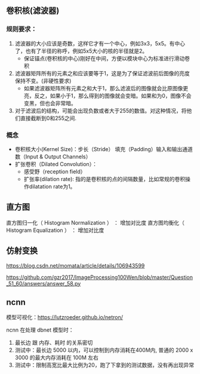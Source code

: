 ## 卷积核(滤波器)
### 规则要求：
1. 滤波器的大小应该是奇数，这样它才有一个中心，例如3x3，5x5。有中心了，也有了半径的称呼，例如5x5大小的核的半径就是2。
    + 保证锚点(卷积核的中心)刚好在中间，方便以模块中心为标准进行滑动卷积
2. 滤波器矩阵所有的元素之和应该要等于1，这是为了保证滤波前后图像的亮度保持不变。(非硬性要求)
    + 如果滤波器矩阵所有元素之和大于1，那么滤波后的图像就会比原图像更亮，反之，如果小于1，那么得到的图像就会变暗。如果和为0，图像不会变黑，但也会非常暗。
3. 对于滤波后的结构，可能会出现负数或者大于255的数值。对这种情况，将他们直接截断到0和255之间.

### 概念
- 卷积核大小(Kernel Size)：步长（Stride） 填充（Padding）输入和输出通道数（Input & Output Channels）
- 扩张卷积（Dilated Convolution）：
    + 感受野（reception field）
    + 扩张率(dilation rate): 指的是卷积核的点的间隔数量，比如常规的卷积操作dilatation rate为1。

## 直方图
直方图归一化（ Histogram Normalization ） ： 增加对比度
直方图均衡化（ Histogram Equalization ） ： 增加对比度

## 仿射变换
https://blog.csdn.net/momata/article/details/106943599

https://github.com/gzr2017/ImageProcessing100Wen/blob/master/Question_51_60/answers/answer_58.py

## ncnn
模型可视化：https://lutzroeder.github.io/netron/

ncnn 在处理 dbnet 模型时：
1. 最长边 跟 内存、耗时 的关系密切
2. 测试中：最长边 5000 以内，可以控制到内存消耗在400M内, 普通的 2000 x 3000 的最大内存消耗在 100M 左右
3. 测试中：限制高宽比最大比例为20，跑了下拿到的测试数据，没有再出现异常